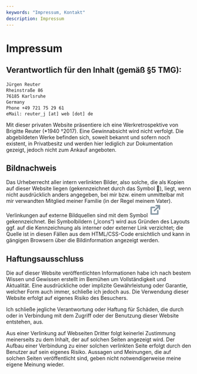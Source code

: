 ```yaml
---
keywords: "Impressum, Kontakt"
description: Impressum
---
```


# Impressum

## Verantwortlich für den Inhalt (gemäß §5 TMG):

    Jürgen Reuter
    Rheinstraße 86
    76185 Karlsruhe
    Germany
    Phone +49 721 75 29 61
    eMail: reuter_j [at] web [dot] de

Mit dieser privaten Website präsentiere ich eine Werkretrospektive von
<span class="name">Brigitte Reuter</span> (*1940 †2017).  Eine
Gewinnabsicht wird nicht verfolgt.  Die abgebildeten Werke befinden
sich, soweit bekannt und sofern noch existent, in Privatbesitz und
werden hier lediglich zur Dokumentation gezeigt, jedoch nicht zum
Ankauf angeboten.

## Bildnachweis

Das Urheberrecht aller intern verlinkten Bilder, also solche, die als
Kopien auf dieser Website liegen (gekennzeichnet durch das Symbol 🔗),
liegt, wenn nicht ausdrücklich anders angegeben, bei mir bzw.  einem
unmittelbar mit mir verwandten Mitglied meiner Familie (in der Regel
meinem Vater).  Verlinkungen auf externe Bildquellen sind mit dem
Symbol <img src="../images/external-link.svg" /> gekennzeichnet.  Bei
Symbolbildern („Icons“) wird aus Gründen des Layouts ggf. auf die
Kennzeichnung als interner oder externer Link verzichtet; die Quelle
ist in diesen Fällen aus dem HTML/CSS-Code ersichtlich und kann in
gängigen Browsern über die Bildinformation angezeigt werden.

## Haftungsausschluss

Die auf dieser Website veröffentlichten Informationen habe ich nach
bestem Wissen und Gewissen erstellt im Bemühen um Vollständigkeit und
Aktualität.  Eine ausdrückliche oder implizite Gewährleistung oder
Garantie, welcher Form auch immer, schließe ich jedoch aus.  Die
Verwendung dieser Website erfolgt auf eigenes Risiko des Besuchers.

Ich schließe jegliche Verantwortung oder Haftung für Schäden, die
durch oder in Verbindung mit dem Zugriff oder der Benutzung dieser
Website entstehen, aus.

Aus einer Verlinkung auf Webseiten Dritter folgt keinerlei Zustimmung
meinerseits zu dem Inhalt, der auf solchen Seiten angezeigt wird.  Der
Aufbau einer Verbindung zu einer solchen verlinkten Seite erfolgt
durch den Benutzer auf sein eigenes Risiko.  Aussagen und Meinungen,
die auf solchen Seiten veröffentlicht sind, geben nicht
notwendigerweise meine eigene Meinung wieder.
